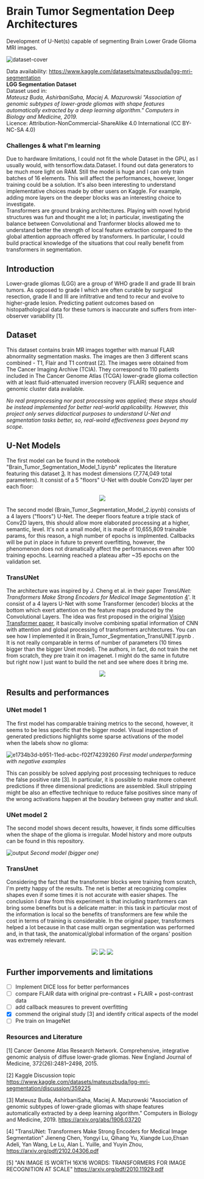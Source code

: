 # Brain Tumor Segmentation Deep Architectures
Development of U-Net(s) capable of segmenting Brain Lower Grade Glioma MRI images.

![dataset-cover](https://user-images.githubusercontent.com/49094051/222287903-3bdd485e-1352-4c56-9bb6-737dc427b81d.png)


Data availability: https://www.kaggle.com/datasets/mateuszbuda/lgg-mri-segmentation <br> 
__LGG Segmentation Dataset__ <br>
Dataset used in:<br>
*Mateusz Buda, AshirbaniSaha, Maciej A. Mazurowski "Association of genomic subtypes of lower-grade gliomas with shape features automatically extracted by a deep learning algorithm." Computers in Biology and Medicine, 2019.*<br>
Licence: Attribution-NonCommercial-ShareAlike 4.0 International (CC BY-NC-SA 4.0)


### Challenges & what I'm learning
Due to hardware limitations, I could not fit the whole Dataset in the GPU, as I usually would, with tensorflow.data.Dataset. I found out data generators to be much more light on RAM. Still the model is huge and I can only train batches of 16 elements. This will affect the performances, however, longer training could be a solution. It's also been interesting to understand implementative choices made by other users on Kaggle. For example, adding more layers on the deeper blocks was an interesting choice to investigate.<br>
Transformers are ground braking architectures. Playing with novel hybrid structures was fun and thought me a lot; in particular, investigating the balance between Convolutional and Tranformer blocks allowed me to understand better the strength of local feature extraction compared to the global attention approach offered by transformers. In particular, I could build practical knowledge of the situations that coul really benefit from transformers in segmentation. 

## Introduction
Lower-grade gliomas (LGG) are a group of WHO grade II and grade III brain tumors. As opposed
to grade I which are often curable by surgical resection, grade II and III are infiltrative and tend
to recur and evolve to higher-grade lesion. Predicting patient outcomes based on histopathological data for these tumors is inaccurate and suffers from inter-observer variability [1].

## Dataset
This dataset contains brain MR images together with manual FLAIR abnormality segmentation masks. The images are then 3 different scans combined - T1, Flair and T1 contrast [2].
The images were obtained from The Cancer Imaging Archive (TCIA).
They correspond to 110 patients included in The Cancer Genome Atlas (TCGA) lower-grade glioma collection with at least fluid-attenuated inversion recovery (FLAIR) sequence and genomic cluster data available.


*No real preprocessing nor post processing was applied; these steps should be instead implemented for better real-world applicability. However, this project only serves didactical purposes to understand U-Net and segmentation tasks better, so, real-wolrd effectiveness goes beyond my scope.*

## U-Net Models
The first model can be found in the notebook "Brain_Tumor_Segmentation_Model_1.ipynb" replicates the literature featuring this dataset [3](https://arxiv.org/pdf/1906.03720.pdf). It has modest dimensions (7,774,049 total parameters). It consist of a 5 "floors" U-Net with double Conv2D layer per each floor:
<p align="center">
 <img src = "https://user-images.githubusercontent.com/49094051/226310448-48aa09a2-ff94-4e7d-8910-d57c111071b2.PNG" />
</p>

The second model (Brain_Tumor_Segmentation_Model_2.ipynb) consists of a 4 layers ("floors") U-Net. The deeper floors feature a triple stack of Conv2D layers, this should allow more elaborated processing at a higher, semantic, level. It's not a small model, it is made of 10,655,809 trainable params, for this reason, a high number of epochs is implmented. Callbacks will be put in place in future to prevent overfitting, however, the phenomenon does not dramatically affect the performances even after 100 training epochs. Learning reached a plateau after ~35 epochs on the validation set.

### TransUNet
The architecture was inspired by J. Cheng et al. in their paper *TransUNet: Transformers Make Strong Encoders for Medical Image Segmentation* [4](https://arxiv.org/pdf/2102.04306.pdf)'. It consist of a 4 layers U-Net with some Transformer (encoder) blocks at the bottom which exert attention on the feature maps produced by the Convolutional Layers. The idea was first proposed in the original [Vision Transformer paper](https://arxiv.org/pdf/2010.11929.pdf), it basically involve combining spatial information of CNN with attention and global processing of transformers architectures. You can see how I implemented it in Brain_Tumor_Segmentation_TransUNET.ipynb . It is not really comparable in terms of number of parameters (10 times bigger than the bigger Unet model). The authors, in fact, do not train the net from scratch, they pre train it on imagenet. I might do the same  in fututre but right now I just want to build the net and see where does it bring me. 
<p align="center">
   <img src="https://user-images.githubusercontent.com/49094051/226309019-accf19c1-0c21-4818-84e2-8817b2f74dea.PNG" />
</p>

## Results and performances
### UNet model 1
The first model has comparable training metrics to the second, however, it seems to be less specific that the bigger model. Visual inspection of generated predictions highlights some sparse activations of the model when the labels show no glioma:

![e1734b3d-b951-11ed-acbc-f02f74239260](https://user-images.githubusercontent.com/49094051/222588665-7d071b33-e93e-4a41-872d-df27b7a1549f.png)
*First model underperforming with negative examples*

This can possibly be solved applying post processing techniques to reduce the false positive rate [3]. In particular, it is possible to make more coherent predictions if three dimensional predictions are assembled. Skull stripping might be also an effective technique to reduce false positives since many of the wrong activations happen at the boudary between gray matter and skull.

### UNet model 2
The second model shows decent results, however, it finds some difficulties when the shape of the glioma is irregular. Model history and more outputs can be found in this repository. 

![output](https://user-images.githubusercontent.com/49094051/222453086-47270671-ff42-47c1-9ac5-15009c48bfde.png)
*Second model (bigger one)*

### TransUnet
Considering the fact that the transformer blocks were training from scratch, I'm pretty happy of the results. The net is better at recognizing complex shapes even if some times it is not accurate with easier shapes. The conclusion I draw from this experiment is that including tranformers can bring some benefits but is a delicate matter: in this task in particular most of the information is local so the benefits of transformers are few while the cost in terms of training is considerable. In the original paper, transformers helped a lot because in that case multi organ segmentation was performed and, in that task, the anatomical/global information of the organs' position was extremely relevant.  
<p align="center">
 <img src = "https://user-images.githubusercontent.com/49094051/226317562-4a941f7f-e57e-468a-b50c-09dc16a10723.png"/>
 <img src = "https://user-images.githubusercontent.com/49094051/226317692-2fd440e7-a81c-43bc-8efc-5e20c2ef1936.png"/>
 <img src = "https://user-images.githubusercontent.com/49094051/226317777-93585b3f-bd5a-42bc-b7f8-d9da27be48fa.png"/>
</p>



## Further imporvements and limitations
 - [ ] Implement DICE loss for better performances
 - [ ] compare FLAIR data with original pre-contrast + FLAIR + post-contrast data
 - [ ] add callback measures to prevent overfitting
 - [x] commend the original study [3] and identify critical aspects of the model
 - [ ] Pre train on ImageNet

### Resources and Literature
[1] Cancer Genome Atlas Research Network. Comprehensive, integrative genomic analysis of
diffuse lower-grade gliomas. New England Journal of Medicine, 372(26):2481–2498, 2015.

[2] Kaggle Discussion topic https://www.kaggle.com/datasets/mateuszbuda/lgg-mri-segmentation/discussion/359225

[3] Mateusz Buda, AshirbaniSaha, Maciej A. Mazurowski "Association of genomic subtypes of lower-grade gliomas with shape features automatically extracted by a deep learning algorithm." Computers in Biology and Medicine, 2019. https://arxiv.org/abs/1906.03720

[4] "TransUNet: Transformers Make Strong Encoders for Medical Image Segmentation" Jieneng Chen, Yongyi Lu, Qihang Yu, Xiangde Luo,Ehsan Adeli, Yan Wang, Le Lu, Alan L. Yuille, and Yuyin Zhou, https://arxiv.org/pdf/2102.04306.pdf

[5] "AN IMAGE IS WORTH 16X16 WORDS: TRANSFORMERS FOR IMAGE RECOGNITION AT SCALE" https://arxiv.org/pdf/2010.11929.pdf

